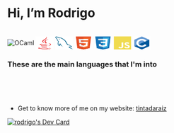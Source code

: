 <h1>Hi, I’m Rodrigo</h1>
<div style="display: inline_block"><br>
  <img align="center" alt="OCaml" height="30" width="40" src="https://www.vectorlogo.zone/logos/ocaml/ocaml-icon.svg">
  <img align="center" alt="Java" height="30" width="40" src="https://raw.githubusercontent.com/devicons/devicon/master/icons/java/java-plain.svg">
  <img align="center" alt="SQL" height="30" width="40" src="https://github.com/devicons/devicon/blob/master/icons/mysql/mysql-original.svg">
  <img align="center" alt="HTML" height="30" width="40" src="https://raw.githubusercontent.com/devicons/devicon/master/icons/html5/html5-original.svg">
  <img align="center" alt="CSS" height="30" width="40" src="https://raw.githubusercontent.com/devicons/devicon/master/icons/css3/css3-original.svg">
  <img align="center" alt="Js" height="30" width="40" src="https://raw.githubusercontent.com/devicons/devicon/master/icons/javascript/javascript-plain.svg">
  <img align="center" alt="C" height="30" width="40" src="https://raw.githubusercontent.com/devicons/devicon/master/icons/c/c-original.svg">
  <h3> These are the main languages that I'm into </h3>
</div>
<br>
<br>
<br>

- Get to know more of me on my website: [tintadaraiz](https://tintadaraiz.github.io)

<a href="https://app.daily.dev/tintadaraiz"><img src="https://api.daily.dev/devcards/e2f3338c8d524af0963791232e28dbea.png?r=wgy" width="400" alt="rodrigo's Dev Card"/></a>

